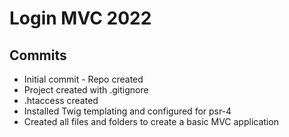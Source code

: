 # Login MVC 2022

## Commits

* Initial commit - Repo created
* Project created with .gitignore
* .htaccess created
* Installed Twig templating and configured for psr-4
* Created all files and folders to create a basic MVC application

